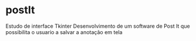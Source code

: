 # postIt
Estudo de interface Tkinter
Desenvolvimento de um software de Post It que possibilita o usuario a salvar a anotação em tela
